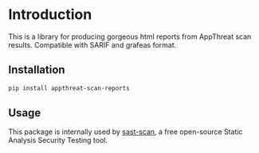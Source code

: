 # Introduction

This is a library for producing gorgeous html reports from AppThreat scan results. Compatible with SARIF and grafeas format.

## Installation

```bash
pip install appthreat-scan-reports
```

## Usage

This package is internally used by [sast-scan](http://github.com/AppThreat/sast-scan), a free open-source Static Analysis Security Testing tool.

